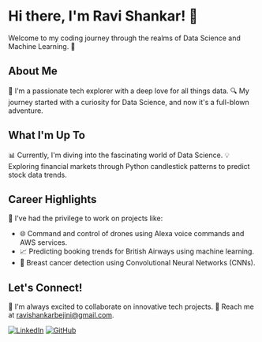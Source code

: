 

# Hi there, I'm Ravi Shankar! 👋

Welcome to my coding journey through the realms of Data Science and Machine Learning. 🚀

## About Me

🌟 I'm a passionate tech explorer with a deep love for all things data.
🔍 My journey started with a curiosity for Data Science, and now it's a full-blown adventure.

## What I'm Up To

📊 Currently, I'm diving into the fascinating world of Data Science.
💡 Exploring financial markets through Python candlestick patterns to predict stock data trends.

## Career Highlights

💼 I've had the privilege to work on projects like:
   - 🌐 Command and control of drones using Alexa voice commands and AWS services.
   - 📈 Predicting booking trends for British Airways using machine learning.
   - 🧠 Breast cancer detection using Convolutional Neural Networks (CNNs).

## Let's Connect!

🤝 I'm always excited to collaborate on innovative tech projects.
📧 Reach me at ravishankarbejini@gmail.com.


[![LinkedIn](https://your-linkedin-icon-url.com)](https://www.linkedin.com/in/ravi-shankar-5887711b0)
[![GitHub](https://your-github-icon-url.com)]([https://github.com/YourUsername](https://github.com/unspecifiedcoder)https://github.com/unspecifiedcoder)
